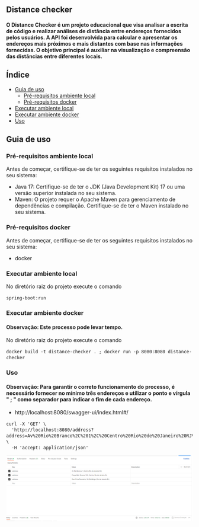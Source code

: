 ## Distance checker

#### O Distance Checker é um projeto educacional que visa analisar a escrita de código e realizar análises de distância entre endereços fornecidos pelos usuários. A API foi desenvolvida para calcular e apresentar os endereços mais próximos e mais distantes com base nas informações fornecidas. O objetivo principal é auxiliar na visualização e compreensão das distâncias entre diferentes locais.

## Índice

-   [Guia de uso](#guia-de-uso)
    -   [Pré-requisitos ambiente local](#pre-requisitos-local)
    -   [Pré-requisitos docker](#pre-requisitos-docker)
-   [Executar ambiente local](#ambiente-local)
-   [Executar ambiente docker](#ambiente-docker)
-   [Uso](#uso-api)

## <a name="guia-de-uso"></a>Guia de uso
### <a name="pre-requisitos-local"></a>Pré-requisitos ambiente local
Antes de começar, certifique-se de ter os seguintes requisitos instalados no seu sistema:

- Java 17: Certifique-se de ter o JDK (Java Development Kit) 17 ou uma versão superior instalada no seu sistema.
- Maven: O projeto requer o Apache Maven para gerenciamento de dependências e compilação. Certifique-se de ter o Maven instalado no seu sistema.

### <a name="pre-requisitos-docker"></a>Pré-requisitos docker
Antes de começar, certifique-se de ter os seguintes requisitos instalados no seu sistema:
- docker

### <a name="ambiente-local"></a>Executar ambiente local
No diretório raiz do projeto execute o comando
````
spring-boot:run  
````

### <a name="ambiente-docker"></a>Executar ambiente docker
#### Observação: Este processo pode levar tempo.
No diretório raiz do projeto execute o comando
````
docker build -t distance-checker . ; docker run -p 8080:8080 distance-checker
````
### <a name="uso-api"></a>Uso
#### Observação: Para garantir o correto funcionamento do processo, é necessário fornecer no mínimo três endereços e utilizar o ponto e vírgula " ; " como separador para indicar o fim de cada endereço.
- http://localhost:8080/swagger-ui/index.html#/
````
curl -X 'GET' \
  'http://localhost:8080/address?address=Av%20Rio%20Branco%2C%201%2C%20Centro%20Rio%20de%20Janeiro%20RJ%3BPra%C3%A7a%20Mal.%20%C3%82ncora%2C%20122%2C%20Centro%2C%20Rio%20de%20Janeiro%20RJ%3BRua%2019%20de%20Fevereiro%2C%2034%2C%20Botafogo%2C%20Rio%20de%20Janeiro%20RJ%3B' \
  -H 'accept: application/json'
````
![img.png](img.png)

